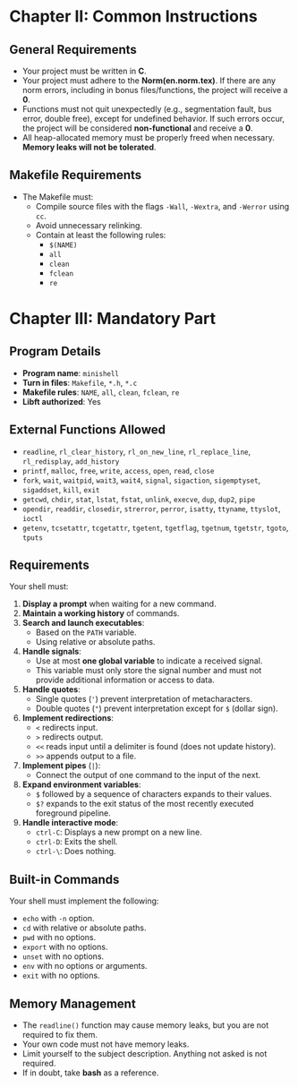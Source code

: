 # Chapter II: Common Instructions

## General Requirements

- Your project must be written in **C**.
- Your project must adhere to the **Norm(en.norm.tex)**. If there are any norm errors, including in bonus files/functions, the project will receive a **0**.
- Functions must not quit unexpectedly (e.g., segmentation fault, bus error, double free), except for undefined behavior. If such errors occur, the project will be considered **non-functional** and receive a **0**.
- All heap-allocated memory must be properly freed when necessary. **Memory leaks will not be tolerated**.

## Makefile Requirements

- The Makefile must:
  - Compile source files with the flags `-Wall`, `-Wextra`, and `-Werror` using `cc`.
  - Avoid unnecessary relinking.
  - Contain at least the following rules:
    - `$(NAME)`
    - `all`
    - `clean`
    - `fclean`
    - `re`

# Chapter III: Mandatory Part

## Program Details

- **Program name**: `minishell`
- **Turn in files**: `Makefile`, `*.h`, `*.c`
- **Makefile rules**: `NAME`, `all`, `clean`, `fclean`, `re`
- **Libft authorized**: Yes

## External Functions Allowed

- `readline`, `rl_clear_history`, `rl_on_new_line`, `rl_replace_line`, `rl_redisplay`, `add_history`
- `printf`, `malloc`, `free`, `write`, `access`, `open`, `read`, `close`
- `fork`, `wait`, `waitpid`, `wait3`, `wait4`, `signal`, `sigaction`, `sigemptyset`, `sigaddset`, `kill`, `exit`
- `getcwd`, `chdir`, `stat`, `lstat`, `fstat`, `unlink`, `execve`, `dup`, `dup2`, `pipe`
- `opendir`, `readdir`, `closedir`, `strerror`, `perror`, `isatty`, `ttyname`, `ttyslot`, `ioctl`
- `getenv`, `tcsetattr`, `tcgetattr`, `tgetent`, `tgetflag`, `tgetnum`, `tgetstr`, `tgoto`, `tputs`

## Requirements

Your shell must:

1. **Display a prompt** when waiting for a new command.
2. **Maintain a working history** of commands.
3. **Search and launch executables**:
   - Based on the `PATH` variable.
   - Using relative or absolute paths.
4. **Handle signals**:
   - Use at most **one global variable** to indicate a received signal.
   - This variable must only store the signal number and must not provide additional information or access to data.
5. **Handle quotes**:
   - Single quotes (`'`) prevent interpretation of metacharacters.
   - Double quotes (`"`) prevent interpretation except for `$` (dollar sign).
6. **Implement redirections**:
   - `<` redirects input.
   - `>` redirects output.
   - `<<` reads input until a delimiter is found (does not update history).
   - `>>` appends output to a file.
7. **Implement pipes** (`|`):
   - Connect the output of one command to the input of the next.
8. **Expand environment variables**:
   - `$` followed by a sequence of characters expands to their values.
   - `$?` expands to the exit status of the most recently executed foreground pipeline.
9. **Handle interactive mode**:
   - `ctrl-C`: Displays a new prompt on a new line.
   - `ctrl-D`: Exits the shell.
   - `ctrl-\`: Does nothing.

## Built-in Commands

Your shell must implement the following:

- `echo` with `-n` option.
- `cd` with relative or absolute paths.
- `pwd` with no options.
- `export` with no options.
- `unset` with no options.
- `env` with no options or arguments.
- `exit` with no options.

## Memory Management

- The `readline()` function may cause memory leaks, but you are not required to fix them.
- Your own code must not have memory leaks.
- Limit yourself to the subject description. Anything not asked is not required.
- If in doubt, take **bash** as a reference.
